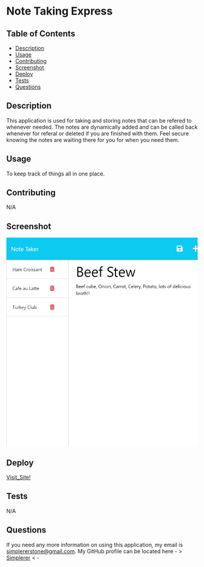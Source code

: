 # Note Taking Express
    
  ## Table of Contents
  - [Description](#description)
  - [Usage](#usage)
  - [Contributing](#contributing)
  - [Screenshot](#screenshot)
  - [Deploy](#deploy)
  - [Tests](#tests)
  - [Questions](#questions)
    
  ## Description
  This application is used for taking and storing notes that can be refered to whenever needed. The notes are dynamically added and can be called back whenever for referal or deleted if you are finished with them. Feel secure knowing the notes are waiting there for you for when you need them.
    
  ## Usage
  To keep track of things all in one place. 
    
  ## Contributing
  N/A

  ## Screenshot

  ![Working](./Assets/Taking%20Notes.png)

  ## Deploy

  [Visit_Site!](https://blooming-beach-51828.herokuapp.com/)
    
  ## Tests
  N/A
    
  ## Questions
  If you need any more information on using this application, my email is simplererstone@gmail.com.
  My GitHub profile can be located here - >  [Simplerer](https://github.com/Simplerer)  < -